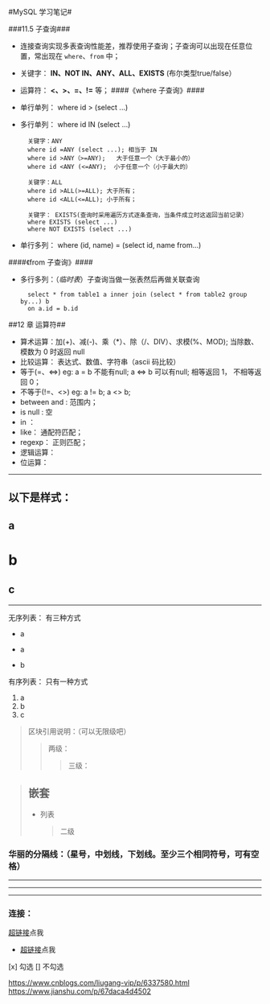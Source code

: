 #MySQL 学习笔记#

###11.5 子查询###
- 连接查询实现多表查询性能差，推荐使用子查询；子查询可以出现在任意位置，常出现在 `where`、`from` 中；
- 关键字： **IN、NOT IN、ANY、ALL、EXISTS** (布尔类型true/false）
- 运算符： **<、>、=、!=** 等；
####《where 子查询》####
- 单行单列： where id > (select ...)
- 多行单列： where id IN (select ...)

		关键字：ANY
		where id =ANY (select ...); 相当于 IN
        where id >ANY（>=ANY);	大于任意一个（大于最小的）
        where id <ANY (<=ANY); 	小于任意一个（小于最大的） 

		关键字：ALL
        where id >ALL(>=ALL); 大于所有；
        where id <ALL(<=ALL); 小于所有；

		关键字： EXISTS(查询时采用遍历方式逐条查询，当条件成立时这返回当前记录）
		where EXISTS (select ...)
		where NOT EXISTS (select ...)
- 单行多列： where (id, name) = (select id, name from...)

####《from 子查询》####
- 多行多列：（*临时表*）子查询当做一张表然后再做关联查询

		select * from table1 a inner join (select * from table2 group by...) b
		on a.id = b.id 

##12 章 运算符##

- 算术运算：加(+)、减(-)、乘（*）、除（/、DIV）、求模(%、MOD);
  当除数、模数为 0 时返回 null
- 比较运算： 表达式、数值、字符串（ascii 码比较）
 - 等于(=、<=>) eg: a = b 不能有null; a <=> b 可以有null; 相等返回 1， 不相等返回 0；
 - 不等于(!=、<>) eg: a != b; a <> b;
 - between and : 范围内；
 - is null	: 空
 - in ： 
 - like： 通配符匹配；
 - regexp： 正则匹配；
- 逻辑运算：
- 位运算：






---
以下是样式：
-
a
---
b
=
c
-
---
无序列表： 有三种方式

* a
+ a
- b

有序列表： 只有一种方式

1. a
2. b
9. c

> 区块引用说明：（可以无限级吧）
>> 两级：
>>> 三级：

> ## 嵌套
> * 列表
>     > 二级

### 华丽的分隔线：（星号，中划线，下划线。至少三个相同符号，可有空格）
***	
---
___

### 连接：
[超链接](http://www.baidu.com)点我

* [超链接](http://www.baidu.com)点我


 [x] 勾选
 [] 不勾选


https://www.cnblogs.com/liugang-vip/p/6337580.html
https://www.jianshu.com/p/67daca4d4502








